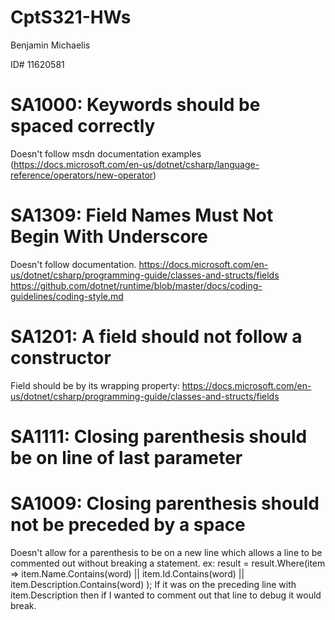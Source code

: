 # CptS321-HWs

Benjamin Michaelis

ID# 11620581

# SA1000: Keywords should be spaced correctly 
Doesn't follow msdn documentation examples (https://docs.microsoft.com/en-us/dotnet/csharp/language-reference/operators/new-operator)

# SA1309: Field Names Must Not Begin With Underscore
Doesn't follow documentation.
https://docs.microsoft.com/en-us/dotnet/csharp/programming-guide/classes-and-structs/fields
https://github.com/dotnet/runtime/blob/master/docs/coding-guidelines/coding-style.md

# SA1201: A field should not follow a constructor
Field should be by its wrapping property:
https://docs.microsoft.com/en-us/dotnet/csharp/programming-guide/classes-and-structs/fields

# SA1111: Closing parenthesis should be on line of last parameter  
# SA1009: Closing parenthesis should not be preceded by a space
Doesn't allow for a parenthesis to be on a new line which allows a line to be 
commented out without breaking a statement. 
ex: 
                    result = result.Where(item =>
                            item.Name.Contains(word)
                            || item.Id.Contains(word)
                            || item.Description.Contains(word)
                            );
If it was on the preceding line with item.Description then if I wanted to comment out that line to debug it would break.
